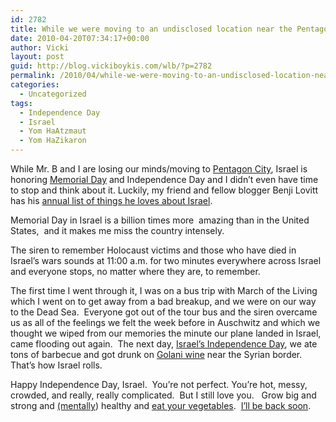 ```yaml
---
id: 2782
title: While we were moving to an undisclosed location near the Pentagon, stuff was happening in the real world.
date: 2010-04-20T07:34:17+00:00
author: Vicki
layout: post
guid: http://blog.vickiboykis.com/wlb/?p=2782
permalink: /2010/04/while-we-were-moving-to-an-undisclosed-location-near-the-pentagon-stuff-was-happening-in-the-real-world/
categories:
  - Uncategorized
tags:
  - Independence Day
  - Israel
  - Yom HaAtzmaut
  - Yom HaZikaron
---
```

While Mr. B and I are losing our minds/moving to [Pentagon City](http://en.wikipedia.org/wiki/Pentagon_City,_Arlington,_Virginia), Israel is honoring [Memorial Day](http://en.wikipedia.org/wiki/Yom_Hazikaron) and Independence Day and I didn&#8217;t even have time to stop and think about it. Luckily, my friend and fellow blogger Benji Lovitt has his [annual list of things he loves about Israel](http://cgis.jpost.com/Blogs/guest/entry/62_things_i_love_about).

Memorial Day in Israel is a billion times more  amazing than in the United States,  and it makes me miss the country intensely.

The siren to remember Holocaust victims and those who have died in Israel&#8217;s wars sounds at 11:00 a.m. for two minutes everywhere across Israel and everyone stops, no matter where they are, to remember.



The first time I went through it, I was on a bus trip with March of the Living which I went on to get away from a bad breakup, and we were on our way to the Dead Sea.  Everyone got out of the tour bus and the siren overcame us as all of the feelings we felt the week before in Auschwitz and which we thought we wiped from our memories the minute our plane landed in Israel, came flooding out again.  The next day, [Israel&#8217;s Independence Day](http://en.wikipedia.org/wiki/Yom_Ha%27atzmaut), we ate tons of barbecue and got drunk on [Golani wine](http://www.golanwines.co.il/) near the Syrian border.  That&#8217;s how Israel rolls.

Happy Independence Day, Israel.  You&#8217;re not perfect. You&#8217;re hot, messy, crowded, and really, really complicated.  But I still love you.   Grow big and strong and [(mentally](http://blog.vickiboykis.com/wlb/2009/09/16/gods-is-straight-up-messing-with-me/)) healthy and [eat your vegetables](http://blog.vickiboykis.com/wlb/2009/09/09/the-step-motherland/).  [I&#8217;ll be back soon](http://blog.vickiboykis.com/wlb/2009/09/28/our-trip-to-israel-the-youtube/).